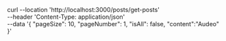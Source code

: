 curl --location 'http://localhost:3000/posts/get-posts' \
--header 'Content-Type: application/json' \
--data '{
    "pageSize": 10,
    "pageNumber": 1,
    "isAll": false,
    "content":"Audeo"
  }'